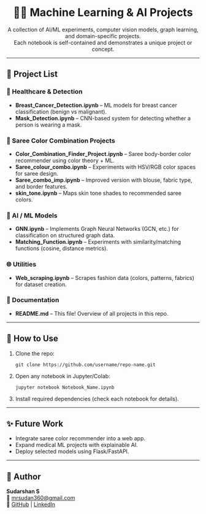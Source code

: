 <h1 align="center">🧑‍💻 Machine Learning & AI Projects</h1>

<p align="center">
  A collection of AI/ML experiments, computer vision models, graph learning, and domain-specific projects.<br>
  Each notebook is self-contained and demonstrates a unique project or concept.
</p>

<hr>

<h2>📂 Project List</h2>

<h3>🔬 Healthcare & Detection</h3>
<ul>
  <li><b>Breast_Cancer_Detection.ipynb</b> – ML models for breast cancer classification (benign vs malignant).</li>
  <li><b>Mask_Detection.ipynb</b> – CNN-based system for detecting whether a person is wearing a mask.</li>
</ul>

<h3>🎨 Saree Color Combination Projects</h3>
<ul>
  <li><b>Color_Combination_Finder_Project.ipynb</b> – Saree body-border color recommender using color theory + ML.</li>
  <li><b>Saree_colour_combo.ipynb</b> – Experiments with HSV/RGB color spaces for saree design.</li>
  <li><b>Saree_combo_imp.ipynb</b> – Improved version with blouse, fabric type, and border features.</li>
  <li><b>skin_tone.ipynb</b> – Maps skin tone shades to recommended saree colors.</li>
</ul>

<h3>🤖 AI / ML Models</h3>
<ul>
  <li><b>GNN.ipynb</b> – Implements Graph Neural Networks (GCN, etc.) for classification on structured graph data.</li>
  <li><b>Matching_Function.ipynb</b> – Experiments with similarity/matching functions (cosine, distance metrics).</li>
</ul>

<h3>🌐 Utilities</h3>
<ul>
  <li><b>Web_scraping.ipynb</b> – Scrapes fashion data (colors, patterns, fabrics) for dataset creation.</li>
</ul>

<h3>📘 Documentation</h3>
<ul>
  <li><b>README.md</b> – This file! Overview of all projects in this repo.</li>
</ul>

<hr>

<h2>🚀 How to Use</h2>
<ol>
  <li>Clone the repo:
    <pre><code>git clone https://github.com/username/repo-name.git</code></pre>
  </li>
  <li>Open any notebook in Jupyter/Colab:
    <pre><code>jupyter notebook Notebook_Name.ipynb</code></pre>
  </li>
  <li>Install required dependencies (check each notebook for details).</li>
</ol>

<hr>

<h2>✨ Future Work</h2>
<ul>
  <li>Integrate saree color recommender into a web app.</li>
  <li>Expand medical ML projects with explainable AI.</li>
  <li>Deploy selected models using Flask/FastAPI.</li>
</ul>

<hr>

<h2>👤 Author</h2>
<p>
  <b>Sudarshan S</b><br>
  📧 <a href="mailto:mrsudan360@gmail.com">mrsudan360@gmail.com</a><br>
  🔗 <a href="https://github.com/sudarshan-360">GitHub</a> | 
  <a href="https://www.linkedin.com/in/sudarshan-s-85b61828a">LinkedIn</a>
</p>
